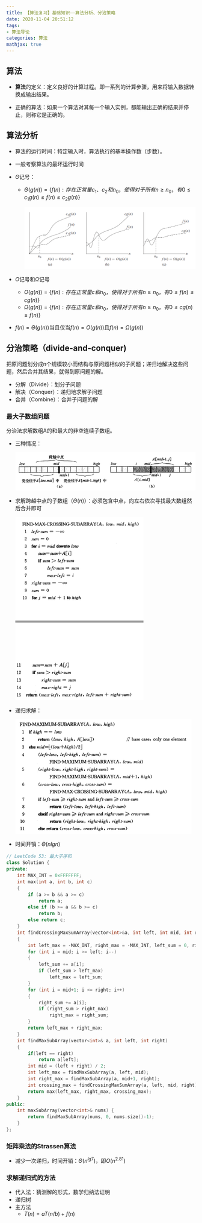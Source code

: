 ```yaml
---
title: 【算法复习】基础知识——算法分析、分治策略
date: 2020-11-04 20:51:12
tags:
- 算法导论
categories: 算法
mathjax: true
---
```


## 算法

- **算法**的定义：定义良好的计算过程。即一系列的计算步骤，用来将输入数据转换成输出结果。

- 正确的算法：如果一个算法对其每一个输入实例，都能输出正确的结果并停止，则称它是正确的。

<!--more-->

## 算法分析

- 算法的运行时间：特定输入时，算法执行的基本操作数（步数）。
- 一般考察算法的最坏运行时间

- $\Theta$记号：

  - $\Theta(g(n))=\{f(n):存在正常量c_1、c_2和n_0，使得对于所有n\geq n_0，有0 \leq c_1g(n) \leq f(n)\leq c_2g(n)\}$

    <img src="【算法复习】基础知识/算法分析1.png" alt="算法分析1" style="zoom:70%;" />

- $O$记号和$\Omega$记号

  - $O(g(n))=\{f(n):存在正常量c和n_0，使得对于所有n\geq n_0，有0 \leq f(n)\leq cg(n)\}$
  - $\Omega(g(n))=\{f(n):存在正常量c和n_0，使得对于所有n\geq n_0，有0 \leq cg(n) \leq f(n)\}$

- $f(n)=\Theta(g(n))$当且仅当$f(n)=O(g(n))$且$f(n)=\Omega(g(n))$



## 分治策略（divide-and-conquer)

把原问题划分成n个规模较小而结构与原问题相似的子问题；递归地解决这些问题，然后合并其结果，就得到原问题的解。

- 分解（Divide）：划分子问题
- 解决（Conquer）：递归地求解子问题
- 合并（Combine）：合并子问题的解



### 最大子数组问题

分治法求解数组A的和最大的非空连续子数组。

- 三种情况：

  <img src="【算法复习】基础知识/最大子数组1.png" alt="最大子数组1" style="zoom:75%;" />

- 求解跨越中点的子数组（$\Theta(n)$）：必须包含中点，向左右依次寻找最大数组然后合并即可

  <img src="【算法复习】基础知识/最大子数组2.png" alt="最大子数组2" style="zoom:80%;" />

- 递归求解：

  <img src="【算法复习】基础知识/最大子数组3.png" alt="最大子数组3" style="zoom:80%;" />

- 时间开销：$\Theta(nlgn)$

```c++
// LeetCode 53: 最大子序和
class Solution {
private:
    int MAX_INT = 0xFFFFFFF;
    int max(int a, int b, int c)
    {
        if (a >= b && a >= c)
            return a;
        else if (b >= a && b >= c)
            return b;
        else return c;
    }
    int findCrossingMaxSumArray(vector<int>&a, int left, int mid, int right)
    {
        int left_max = -MAX_INT, right_max = -MAX_INT, left_sum = 0, right_sum = 0;
        for (int i = mid; i >= left; i--)
        {
            left_sum += a[i];
            if (left_sum > left_max)
                left_max = left_sum;
        }
        for (int i = mid+1; i <= right; i++)
        {
            right_sum += a[i];
            if (right_sum > right_max)
                right_max = right_sum;
        }
        return left_max + right_max;
    }
    int findMaxSubArray(vector<int>& a, int left, int right)
    {
        if(left == right)
            return a[left];
        int mid = (left + right) / 2;
        int left_max = findMaxSubArray(a, left, mid);
        int right_max = findMaxSubArray(a, mid+1, right);
        int crossing_max = findCrossingMaxSumArray(a, left, mid, right);
        return max(left_max, right_max, crossing_max);
    }
public:
    int maxSubArray(vector<int>& nums) {
        return findMaxSubArray(nums, 0, nums.size()-1);
    }
};
```



### 矩阵乘法的Strassen算法

- 减少一次递归，时间开销：$\Theta(n^{lg7})$，即$O(n^{2.81})$



### 求解递归式的方法

- 代入法：猜测解的形式，数学归纳法证明
- 递归树
- 主方法
  - $T(n) = aT(n/b) + f(n)$
